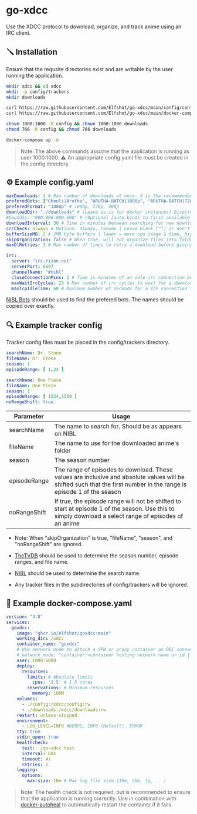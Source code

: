# go-xdcc

Use the XDCC protocol to download, organize, and track anime using an IRC client.

## 🪛 Installation

Ensure that the requsite directories exist and are writable by the user running the application.

```bash
mkdir xdcc && cd xdcc
mkdir -p config/trackers
mkdir downloads

curl https://raw.githubusercontent.com/Elfshot/go-xdcc/main/config/config.yaml.example -o config/config.yaml -s
curl https://raw.githubusercontent.com/Elfshot/go-xdcc/main/docker-compose.yaml.example -o docker-compose.yaml -s

chown 1000:1000 -R config && chown 1000:1000 downloads
chmod 766 -R config && chmod 766 downloads

docker-compose up -d
```

> Note: The above commands assume that the application is running as user 1000:1000.
> ⚠️ An appropriate config.yaml file must be created in the config directory.

## ⚙️ Example config.yaml

```yaml
maxDownloads: 3 # Max number of downloads at once- 3 is the recommended max
preferedBots: ["Ghouls|Arutha", "ARUTHA-BATCH|1080p", "ARUTHA-BATCH|720p", "CR-HOLLAND|NEW", "CR-ARUTHA|NEW"] # List of bots to prefer | This order is the order in which packs will be sourced from
preferedFormat: "1080p" # 1080p, 720p, 480p
downloadDir: "./downloads" # (Leave as-is for docker instances) Directory to download to
#boundIp: "000.000.000.000" # (Optional [auto-binds to first available IP]) IP to bind to for DCC TCP connections
downloadInterval: 30 # Time in minutes between searching for new downloads
crcCheck: always # Options: always, resume | Leave blank ("") or don't include line for never
bufferSizeMB: 2 # 2MB byte buffers | lower = more cpu usage & time, higher = more ram usage
skipOrganization: false # When true, will not organize files into folders and will leave them in the download directory with their original names | Negates "season", "noRangeShift", and "fileName" options in tracker configs
maxDlRetries: 3 # Max number of times to retry a download before giving up

irc:
  server: "irc.rizon.net"
  serverPort: 6697
  channelName: "#nibl"
  closeConnectionMins: 5 # Time in minutes of an idle irc connection before closing it
  maxWaitIrcCycles: 25 # Max number of irc cycles to wait for a download to start before erroring
  maxTcpIdleTime: 60 # Maximum number of seconds for a TCP connection to idle before aborting a transfer
```

[NIBL Bots](https://nibl.co.uk/bots) should be used to find the prefered bots. The names should be copied over exactly.

## 🔍 Example tracker config

Tracker config files must be placed in the config/trackers directory.

```yaml
searchName: Dr. Stone
fileName: Dr. Stone
season: 1
episodeRange: [ 1,24 ]
```

```yaml
searchName: One Piece
fileName: One Piece
season: 1
episodeRange: [ 1024,1500 ]
noRangeShift: true
```

| Parameter | Usage |
| ------- | ------- |
| searchName | The name to search for. Should be as appears on NIBL |
| fileName | The name to use for the downloaded anime's folder |
| season | The season number |
| episodeRange | The range of episodes to download. These values are inclusive and absolute values will be shifted such that the first number in the range is episode 1 of the season |
| noRangeShift | If true, the episode range will not be shifted to start at episode 1 of the season. Use this to simply download a select range of episodes of an anime |

- Note: When "skipOrganization" is true, "fileName", "season", and "noRangeShift" are ignored.

- [TheTVDB](https://thetvdb.com/) should be used to determine the season number, episode ranges, and file name.

- [NIBL](https://nibl.co.uk/) should be used to determine the search name.

- Any tracker files in the subdirectories of config/trackers will be ignored.

## 🐳 Example docker-compose.yaml

```yaml
version: "3.8"
services:
  goxdcc:
    image: "ghcr.io/elfshot/goxdcc:main"
    working_dir: /xdcc
    container_name: "goxdcc"
    # Use network mode to attach a VPN or proxy container as DDC connections are not encrypted
    # network_mode: "container:<container hosting network name or id | No arrows>"
    user: 1000:1000
    deploy:
      resources:
        limits: # Absolute limits
          cpus: '1.5' # 1.5 cores
        reservations: # Minimum resources
          memory: 100M
    volumes:
      - ./config:/xdcc/config:rw
      - ./downloads:/xdcc/downloads:rw
    restart: unless-stopped
    environment:
      - LOG_LEVEL=INFO #DEBUG, INFO (Default), ERROR
    tty: true
    stdin_open: true
    healthcheck:
      test: ./go-xdcc test
      interval: 60s
      timeout: 4s
      retries: 2
    logging:
      options:
        max-size: 10m # Max log file size (10m, 50m, 1g, ...)
```

> Note: The health check is not required, but is recommended to ensure that the application is running correctly. Use in combination with [docker-autoheal](https://github.com/willfarrell/docker-autoheal) to automatically restart the container if it fails.
